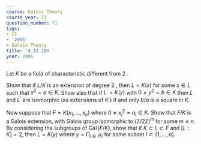 ```yaml
---
course: Galois Theory
course_year: II
question_number: 71
tags:
- II
- '2006'
- Galois Theory
title: '4.II.18H '
year: 2006
---
```



Let $K$ be a field of characteristic different from 2 .

Show that if $L / K$ is an extension of degree 2 , then $L=K(x)$ for some $x \in L$ such that $x^{2}=a \in K$. Show also that if $L^{\prime}=K(y)$ with $0 \neq y^{2}=b \in K$ then $L$ and $L^{\prime}$ are isomorphic (as extensions of $K$ ) if and only $b / a$ is a square in $K$.

Now suppose that $F=K\left(x_{1}, \ldots, x_{n}\right)$ where $0 \neq x_{i}^{2}=a_{i} \in K$. Show that $F / K$ is a Galois extension, with Galois group isomorphic to $(\mathbb{Z} / 2 \mathbb{Z})^{m}$ for some $m \leqslant n$. By considering the subgroups of $\operatorname{Gal}(F / K)$, show that if $K \subset L \subset F$ and $[L: K]=2$, then $L=K(y)$ where $y=\prod_{i \in I} x_{i}$ for some subset $I \subset\{1, \ldots, n\}$.